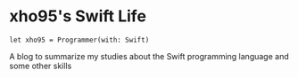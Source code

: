 
# xho95's Swift Life

```
let xho95 = Programmer(with: Swift)
```

A blog to summarize my studies about the Swift programming language and some other skills
